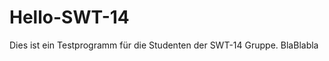 ﻿Hello-SWT-14
============

Dies ist ein Testprogramm für die Studenten der SWT-14 Gruppe. 
BlaBlabla